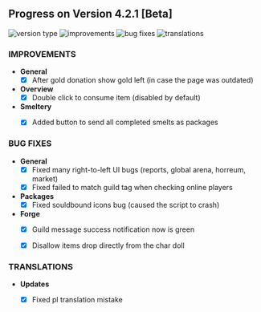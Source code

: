 ## Progress on Version 4.2.1 [Beta]

![version type](https://img.shields.io/badge/version-beta-yellow.svg?style=flat-square)
![improvements](https://img.shields.io/badge/improvements-3-green.svg?style=flat-square)
![bug fixes](https://img.shields.io/badge/bug%20fixes-5-red.svg?style=flat-square)
![translations](https://img.shields.io/badge/translations-1-blue.svg?style=flat-square)

### IMPROVEMENTS
- **General**
	- [x] After gold donation show gold left (in case the page was outdated)
- **Overview**
	- [x] Double click to consume item (disabled by default)
- **Smeltery**
	- [x] Added button to send all completed smelts as packages


### BUG FIXES
- **General**
	- [x] Fixed many right-to-left UI bugs (reports, global arena, horreum, market)
	- [x] Fixed failed to match guild tag when checking online players
- **Packages**
	- [x] Fixed souldbound icons bug (caused the script to crash)
- **Forge**
	- [x] Guild message success notification now is green
	- [x] Disallow items drop directly from the char doll


### TRANSLATIONS
-  **Updates**
	- [x] Fixed pl translation mistake

